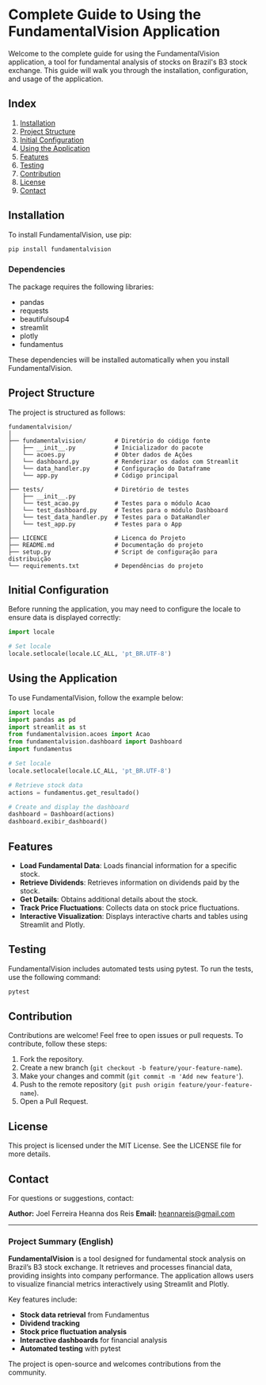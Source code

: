 # Complete Guide to Using the FundamentalVision Application

Welcome to the complete guide for using the FundamentalVision application, a tool for fundamental analysis of stocks on Brazil's B3 stock exchange. This guide will walk you through the installation, configuration, and usage of the application.

## Index

1. [Installation](#installation)
2. [Project Structure](#project-structure)
3. [Initial Configuration](#initial-configuration)
4. [Using the Application](#using-the-application)
5. [Features](#features)
6. [Testing](#testing)
7. [Contribution](#contribution)
8. [License](#license)
9. [Contact](#contact)

## Installation

To install FundamentalVision, use pip:

```bash
pip install fundamentalvision
```

### Dependencies

The package requires the following libraries:

- pandas
- requests
- beautifulsoup4
- streamlit
- plotly
- fundamentus

These dependencies will be installed automatically when you install FundamentalVision.

## Project Structure

The project is structured as follows:

```
fundamentalvision/
│
├── fundamentalvision/        # Diretório do código fonte
│   ├── __init__.py           # Inicializador do pacote
│   └── acoes.py              # Obter dados de Ações
│   └── dashboard.py          # Renderizar os dados com Streamlit
│   └── data_handler.py       # Configuração do Dataframe
│   └── app.py                # Código principal
│
├── tests/                    # Diretório de testes
│   ├── __init__.py
│   └── test_acao.py          # Testes para o módulo Acao
│   └── test_dashboard.py     # Testes para o módulo Dashboard
│   └── test_data_handler.py  # Testes para o DataHandler 
│   └── test_app.py           # Testes para o App
│
├── LICENCE                   # Licenca do Projeto
├── README.md                 # Documentação do projeto
├── setup.py                  # Script de configuração para distribuição
└── requirements.txt          # Dependências do projeto
```

## Initial Configuration

Before running the application, you may need to configure the locale to ensure data is displayed correctly:

```python
import locale

# Set locale
locale.setlocale(locale.LC_ALL, 'pt_BR.UTF-8')
```

## Using the Application

To use FundamentalVision, follow the example below:

```python
import locale
import pandas as pd
import streamlit as st
from fundamentalvision.acoes import Acao
from fundamentalvision.dashboard import Dashboard
import fundamentus

# Set locale
locale.setlocale(locale.LC_ALL, 'pt_BR.UTF-8')

# Retrieve stock data
actions = fundamentus.get_resultado()

# Create and display the dashboard
dashboard = Dashboard(actions)
dashboard.exibir_dashboard()
```

## Features

- **Load Fundamental Data**: Loads financial information for a specific stock.
- **Retrieve Dividends**: Retrieves information on dividends paid by the stock.
- **Get Details**: Obtains additional details about the stock.
- **Track Price Fluctuations**: Collects data on stock price fluctuations.
- **Interactive Visualization**: Displays interactive charts and tables using Streamlit and Plotly.

## Testing

FundamentalVision includes automated tests using pytest. To run the tests, use the following command:

```bash
pytest
```

## Contribution

Contributions are welcome! Feel free to open issues or pull requests. To contribute, follow these steps:

1. Fork the repository.
2. Create a new branch (`git checkout -b feature/your-feature-name`).
3. Make your changes and commit (`git commit -m 'Add new feature'`).
4. Push to the remote repository (`git push origin feature/your-feature-name`).
5. Open a Pull Request.

## License

This project is licensed under the MIT License. See the LICENSE file for more details.

## Contact

For questions or suggestions, contact:

**Author:** Joel Ferreira Heanna dos Reis
**Email:** heannareis@gmail.com

---

### Project Summary (English)

**FundamentalVision** is a tool designed for fundamental stock analysis on Brazil’s B3 stock exchange. It retrieves and processes financial data, providing insights into company performance. The application allows users to visualize financial metrics interactively using Streamlit and Plotly. 

Key features include:
- **Stock data retrieval** from Fundamentus
- **Dividend tracking**
- **Stock price fluctuation analysis**
- **Interactive dashboards** for financial analysis
- **Automated testing** with pytest

The project is open-source and welcomes contributions from the community.